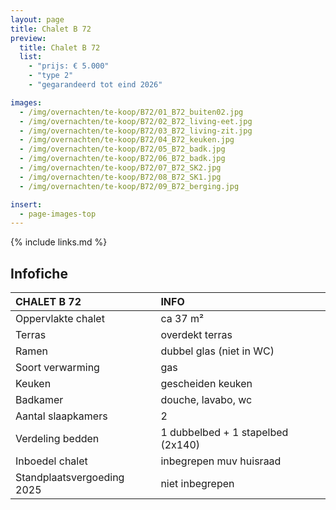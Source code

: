 ```yaml
---
layout: page
title: Chalet B 72
preview:
  title: Chalet B 72
  list:
    - "prijs: € 5.000"
    - "type 2"
    - "gegarandeerd tot eind 2026"

images:
  - /img/overnachten/te-koop/B72/01_B72_buiten02.jpg
  - /img/overnachten/te-koop/B72/02_B72_living-eet.jpg
  - /img/overnachten/te-koop/B72/03_B72_living-zit.jpg
  - /img/overnachten/te-koop/B72/04_B72_keuken.jpg
  - /img/overnachten/te-koop/B72/05_B72_badk.jpg
  - /img/overnachten/te-koop/B72/06_B72_badk.jpg
  - /img/overnachten/te-koop/B72/07_B72_SK2.jpg
  - /img/overnachten/te-koop/B72/08_B72_SK1.jpg
  - /img/overnachten/te-koop/B72/09_B72_berging.jpg

insert:
  - page-images-top
---
```


{% include links.md %}

## Infofiche

| CHALET B 72                | INFO                              |
| :------------------------- | :-------------------------------- |
| Oppervlakte chalet         | ca 37 m²                          |
| Terras                     | overdekt terras                   |
| Ramen                      | dubbel glas (niet in WC)          |
| Soort verwarming           | gas                               |
| Keuken                     | gescheiden keuken                 |
| Badkamer                   | douche, lavabo, wc                |
| Aantal slaapkamers         | 2                                 |
| Verdeling bedden           | 1 dubbelbed + 1 stapelbed (2x140) |
| Inboedel chalet            | inbegrepen muv huisraad           |
| Standplaatsvergoeding 2025 | niet inbegrepen                   |
